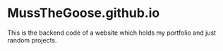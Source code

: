 # MussTheGoose.github.io

This is the backend code of a website which holds my portfolio and just random projects.
